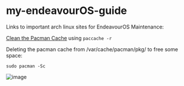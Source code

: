 # my-endeavourOS-guide
Links to important arch linux sites for EndeavourOS Maintenance:

[Clean the Pacman Cache](https://wiki.archlinux.org/title/Pacman#Cleaning_the_package_cache) using `paccache -r`

Deleting the pacman cache from /var/cache/pacman/pkg/ to free some space: 

`sudo pacman -Sc`

![image](https://github.com/chococandy63/my-endeavourOS-guide/assets/79960426/50be2436-3f47-48a3-845f-0c88a8bb0236)



